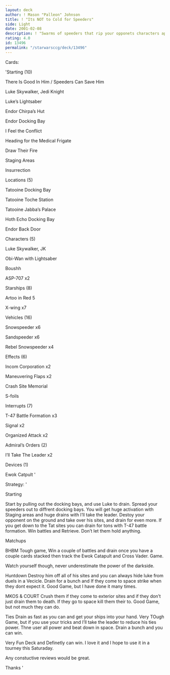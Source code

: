 ```yaml
---
layout: deck
author: ! Mason "Palleon" Johnson
title: ! "Its NOT to Cold for Speeders"
side: Light
date: 2001-02-08
description: ! "Swarms of speeders that rip your opponets characters apart. (and can drain)"
rating: 4.0
id: 13496
permalink: "/starwarsccg/deck/13496"
---
```

Cards: 

'Starting (10)


There Is Good In Him / Speeders Can Save Him

Luke Skywalker, Jedi Knight

Luke’s Lightsaber

Endor Chirpa’s Hut

Endor Docking Bay

I Feel the Conflict

Heading for the Medical Frigate

Draw Their Fire

Staging Areas

Insurrection


Locations (5)


Tatooine Docking Bay

Tatooine Toche Station

Tatooine Jabba’s Palace

Hoth Echo Docking Bay

Endor Back Door


Characters (5)


Luke Skywalker, JK

Obi-Wan with Lightsaber 

Boushh

ASP-707 x2


Starships (8)


Artoo in Red 5

X-wing x7


Vehicles (16)


Snowspeeder x6

Sandspeeder x6

Rebel Snowspeeder x4


Effects (6)


Incom Corporation x2

Maneuvering Flaps x2

Crash Site Memorial

S-foils



Interrupts (7)


T-47 Battle Formation x3

Signal x2

Organized Attack x2


Admiral’s Orders (2)


I’ll Take The Leader x2


Devices (1)


Ewok Catpult '

Strategy: '

Starting


Start by pulling out the docking bays, and use Luke to drain. Spread your speeders out to diffrent docking bays. You will get huge activation with Staging areas and huge drains with I’ll take the leader. Destoy your opponent on the ground and take over his sites, and drain for even more. If you get down to the Tat sites you can drain for tons with T-47 battle formation. Win battles and Retrieve. Don’t let them hold anything. 


Matchups


BHBM Tough game,  Win a couple of battles and drain once you have a couple cards stacked then track the Ewok Catapult and Cross Vader. Game.

Watch yourself though, never underestimate the power of the darkside.


Huntdown Destroy him off all of his sites and you can always hide luke from duels in a Vecicle. Drain for a bunch and If they come to space strike when they dont expect it. Good Game, but I have done it many times. 


MKOS & COURT Crush them if they come to exterior sites and if they don’t just drain them to death. If they go to space kill them their to. Good Game, but not much they can do. 


Ties Drain as fast as you can and get your ships into your hand. Very TOugh Game, but if you use your tricks and I’ll take the leader to reduce his ties power. Thne user all power and beat down in space. Drain a bunch and you can win. 


Very Fun Deck and Definetly can win. I love it and I hope to use it in a tourney this Saturaday.


Any constuctive reviews would be great. 


Thanks '
